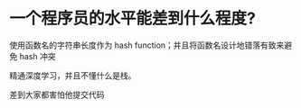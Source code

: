 # 一个程序员的水平能差到什么程度?

使用函数名的字符串长度作为 hash function；并且将函数名设计地错落有致来避免 hash 冲突

精通深度学习，并且不懂什么是栈。

差到大家都害怕他提交代码
